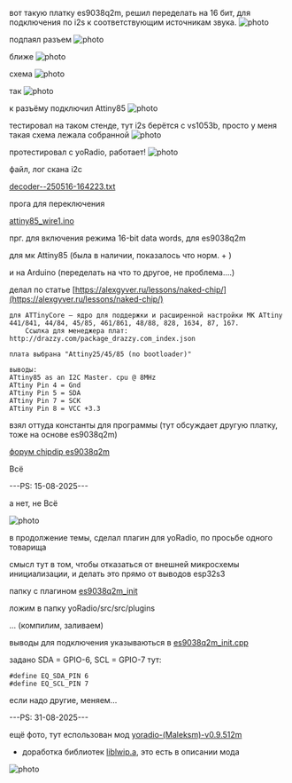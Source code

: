 
вот такую платку es9038q2m, решил переделать на 16 бит, для подключения по i2s к соответствующим источникам звука.
![photo](jpg/1.jpg)

подпаял разъем 
![photo](jpg/2.jpg)

ближе
![photo](jpg/3.jpg)

схема
![photo](jpg/4.jpg)

так
![photo](jpg/5.jpg)

к разъёму подключил Attiny85
![photo](jpg/6.jpg)

тестировал на таком стенде, 
 тут i2s берётся с vs1053b,
 просто у меня такая схема лежала собранной
![photo](jpg/7.jpg)

протестировал с yoRadio, работает!
![photo](jpg/8.jpg)



файл, лог скана i2c 

[decoder--250516-164223.txt](decoder--250516-164223.txt)



прога для переключения

[attiny85_wire1.ino](attiny85_wire1.ino)




прг. для включения режима 16-bit data words, для es9038q2m

для мк Attiny85 (была в наличии, показалось что норм. + )

и на Arduino (переделать на что то другое, не проблема....)


делал по статье [https://alexgyver.ru/lessons/naked-chip/](https://alexgyver.ru/lessons/naked-chip/)

~~~
для ATTinyCore – ядро для поддержки и расширенной настройки МК ATtiny 441/841, 44/84, 45/85, 461/861, 48/88, 828, 1634, 87, 167. 
    Ссылка для менеджера плат: http://drazzy.com/package_drazzy.com_index.json

плата выбрана "Attiny25/45/85 (no bootloader)" 

выводы:
ATtiny85 as an I2C Master. cpu @ 8MHz 
ATtiny Pin 4 = Gnd
ATtiny Pin 5 = SDA 
ATtiny Pin 7 = SCK 
ATtiny Pin 8 = VCC +3.3 

~~~
взял оттуда константы для программы (тут обсуждает другую платку, тоже на основе es9038q2m)

[форум chipdip es9038q2m](https://forum.chipdip.ru/index.php?threads/es9038q2m-%D0%B0%D1%83%D0%B4%D0%B8%D0%BE-%D0%A6%D0%90%D0%9F.474/page-21#post-15544)



Всё













---PS: 15-08-2025---

 а нет, не Всё

![photo](jpg/yoRadio_plus_es8038g2m.jpg)

в продолжение темы, сделал плагин для yoRadio, по просьбе одного товарища

смысл тут в том, чтобы отказаться от внешней микросхемы инициализации, и делать это прямо от выводов esp32s3

папку с плагином [es9038q2m_init](other/yoRadio/src/src/plugins/es9038q2m_init)

ложим в папку yoRadio/src/src/plugins


... (компилим, заливаем)

выводы для подключения указываються в [es9038q2m_init.cpp](other/yoRadio/src/src/plugins/es9038q2m_init/es9038q2m_init.cpp)

задано SDA = GPIO-6, SCL = GPIO-7 тут:
~~~
#define EQ_SDA_PIN 6
#define EQ_SCL_PIN 7
~~~

если надо другие, меняем...



---PS: 31-08-2025---


ещё фото, тут еспользован мод [yoradio-(Maleksm)-v0.9.512m](https://4pda.to/forum/index.php?showtopic=1010378&st=11320#entry125839228)

 + доработка библиотек [liblwip.a](other/yoRadio/esp32s3_5.4.md),
  это есть в описании мода


![photo](jpg/yoradio-(Maleksm)-v0.9.512m.jpg)

